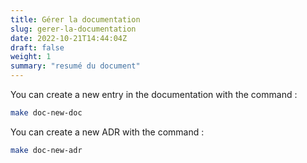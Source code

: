 ```yaml
---
title: Gérer la documentation
slug: gerer-la-documentation
date: 2022-10-21T14:44:04Z
draft: false
weight: 1
summary: "resumé du document"
---
```


You can create a new entry in the documentation with the command : 

```bash
make doc-new-doc
```

You can create a new ADR with the command : 

```bash
make doc-new-adr
```
